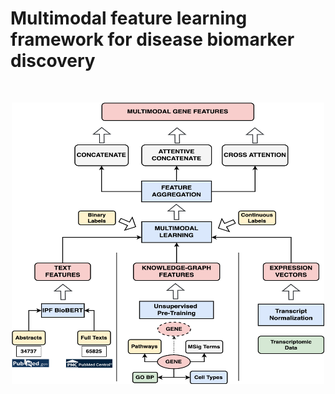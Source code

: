 # Multimodal feature learning framework for disease biomarker discovery
<br/>
<p align="center"><img src="Workflow.png" style="vertical-align:middle" width="500" height="450"></p>

